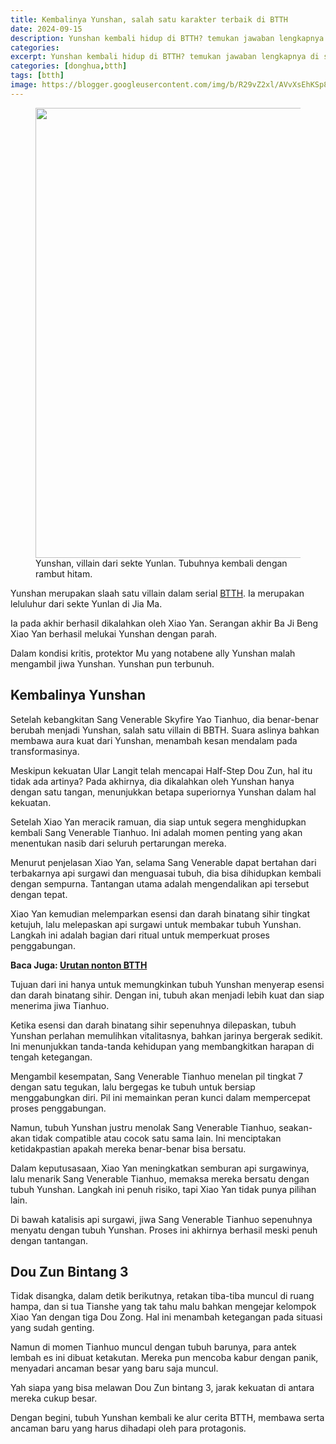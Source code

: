 ```yaml
---
title: Kembalinya Yunshan, salah satu karakter terbaik di BTTH
date: 2024-09-15
description: Yunshan kembali hidup di BTTH? temukan jawaban lengkapnya di sini.
categories:
excerpt: Yunshan kembali hidup di BTTH? temukan jawaban lengkapnya di sini.
categories: [donghua,btth]
tags: [btth]
image: https://blogger.googleusercontent.com/img/b/R29vZ2xl/AVvXsEhKSp8CFJRXvzSZEl2frklTsu7eNUKVF7s70mc4DfsQLI5kDfDKrb4Oe9bG9oRTlk-Gq2XFGOKlicfB1IgJ-89t_NVSdhwGghfN0LqpUlXjckC5XVxu_CqpfEYgLGuB4IXfwW8oJBL13m7yrtf6_EHFSDdgLakTgHv_5n5yzDcwtSvxK7jdhifYkeLRgRI/h169-w300-rw/tianhuo-yunshan.webp
---
```

<figure>
  <img alt="" height="720" src="https://blogger.googleusercontent.com/img/b/R29vZ2xl/AVvXsEhKSp8CFJRXvzSZEl2frklTsu7eNUKVF7s70mc4DfsQLI5kDfDKrb4Oe9bG9oRTlk-Gq2XFGOKlicfB1IgJ-89t_NVSdhwGghfN0LqpUlXjckC5XVxu_CqpfEYgLGuB4IXfwW8oJBL13m7yrtf6_EHFSDdgLakTgHv_5n5yzDcwtSvxK7jdhifYkeLRgRI/s1600-rw/tianhuo-yunshan.webp" width="1280" />
  <figcaption>Yunshan, villain dari sekte Yunlan. Tubuhnya kembali dengan rambut hitam.</figcaption>
</figure>
<p>Yunshan merupakan slaah satu villain dalam serial <a href="https://www.supnewz.com/search/label/btth?&amp;max-results=10" target="_blank">BTTH</a>. Ia merupakan leluluhur dari sekte Yunlan di Jia Ma.</p><p>Ia pada akhir berhasil dikalahkan oleh Xiao Yan. Serangan akhir Ba Ji Beng Xiao Yan berhasil melukai Yunshan dengan parah.</p><p>Dalam kondisi kritis, protektor Mu yang notabene ally Yunshan malah mengambil jiwa Yunshan. Yunshan pun terbunuh.&nbsp;</p><h2 style="text-align: left;">Kembalinya Yunshan</h2><p>Setelah kebangkitan Sang Venerable Skyfire Yao Tianhuo, dia benar-benar berubah menjadi Yunshan, salah satu villain di BBTH. Suara aslinya bahkan membawa aura kuat dari Yunshan, menambah kesan mendalam pada transformasinya.</p>
<p>Meskipun kekuatan Ular Langit telah mencapai Half-Step Dou Zun, hal itu tidak ada artinya? Pada akhirnya, dia dikalahkan oleh Yunshan hanya dengan satu tangan, menunjukkan betapa superiornya Yunshan dalam hal kekuatan.</p>
<p>Setelah Xiao Yan meracik ramuan, dia siap untuk segera menghidupkan kembali Sang Venerable Tianhuo. Ini adalah momen penting yang akan menentukan nasib dari seluruh pertarungan mereka.</p>
<p>Menurut penjelasan Xiao Yan, selama Sang Venerable dapat bertahan dari terbakarnya api surgawi dan menguasai tubuh, dia bisa dihidupkan kembali dengan sempurna. Tantangan utama adalah mengendalikan api tersebut dengan tepat.</p>
<p>Xiao Yan kemudian melemparkan esensi dan darah binatang sihir tingkat ketujuh, lalu melepaskan api surgawi untuk membakar tubuh Yunshan. Langkah ini adalah bagian dari ritual untuk memperkuat proses penggabungan.</p><p><b>Baca Juga: <a href="https://www.supnewz.com/2024/01/urutan-nonton-battle-through-the-heavens.html" target="_blank">Urutan nonton BTTH</a></b></p>
<p>Tujuan dari ini hanya untuk memungkinkan tubuh Yunshan menyerap esensi dan darah binatang sihir. Dengan ini, tubuh akan menjadi lebih kuat dan siap menerima jiwa Tianhuo.</p>
<p>Ketika esensi dan darah binatang sihir sepenuhnya dilepaskan, tubuh Yunshan perlahan memulihkan vitalitasnya, bahkan jarinya bergerak sedikit. Ini menunjukkan tanda-tanda kehidupan yang membangkitkan harapan di tengah ketegangan.</p>
<p>Mengambil kesempatan, Sang Venerable Tianhuo menelan pil tingkat 7 dengan satu tegukan, lalu bergegas ke tubuh untuk bersiap menggabungkan diri. Pil ini memainkan peran kunci dalam mempercepat proses penggabungan.</p>
<p>Namun, tubuh Yunshan justru menolak Sang Venerable Tianhuo, seakan-akan tidak compatible atau cocok satu sama lain. Ini menciptakan ketidakpastian apakah mereka benar-benar bisa bersatu.</p>
<p>Dalam keputusasaan, Xiao Yan meningkatkan semburan api surgawinya, lalu menarik Sang Venerable Tianhuo, memaksa mereka bersatu dengan tubuh Yunshan. Langkah ini penuh risiko, tapi Xiao Yan tidak punya pilihan lain.</p>
<p>Di bawah katalisis api surgawi, jiwa Sang Venerable Tianhuo sepenuhnya menyatu dengan tubuh Yunshan. Proses ini akhirnya berhasil meski penuh dengan tantangan.</p><h2 style="text-align: left;">Dou Zun Bintang 3</h2>
<p>Tidak disangka, dalam detik berikutnya, retakan tiba-tiba muncul di ruang hampa, dan si tua Tianshe yang tak tahu malu bahkan mengejar kelompok Xiao Yan dengan tiga Dou Zong. Hal ini menambah ketegangan pada situasi yang sudah genting.</p>
<p>Namun di momen Tianhuo muncul dengan tubuh barunya, para antek lembah es ini dibuat ketakutan. Mereka pun mencoba kabur dengan panik, menyadari ancaman besar yang baru saja muncul.</p><p>Yah siapa yang bisa melawan Dou Zun bintang 3, jarak kekuatan di antara mereka cukup besar.</p>
<p>Dengan begini, tubuh Yunshan kembali ke alur cerita BTTH, membawa serta ancaman baru yang harus dihadapi oleh para protagonis.</p>
